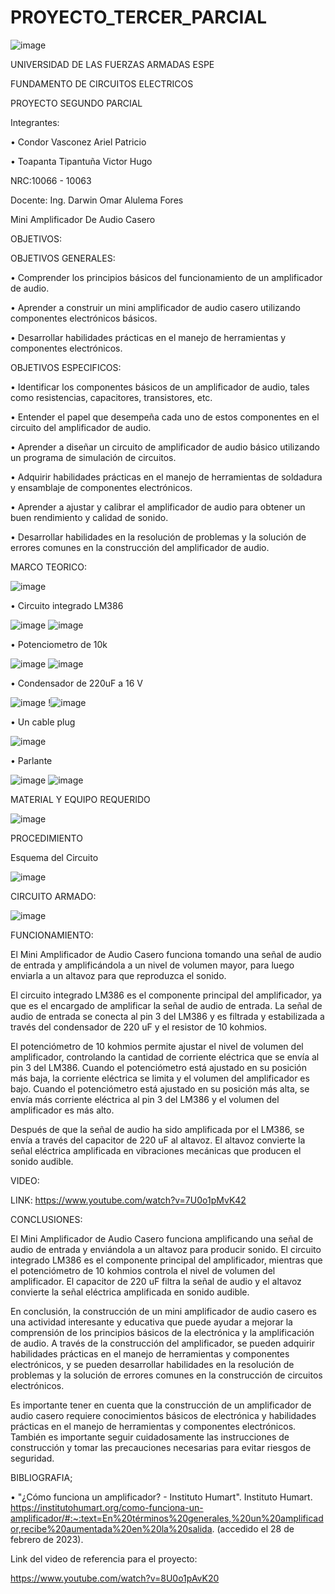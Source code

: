 # PROYECTO_TERCER_PARCIAL
![image](https://user-images.githubusercontent.com/117923992/212757769-4c6126b4-fdc2-4544-8ae9-0ce546c8f8a1.png)

UNIVERSIDAD DE LAS FUERZAS ARMADAS ESPE

FUNDAMENTO DE CIRCUITOS ELECTRICOS

PROYECTO SEGUNDO PARCIAL

Integrantes:

• Condor Vasconez Ariel Patricio

• Toapanta Tipantuña Victor Hugo

NRC:10066 - 10063

Docente: Ing. Darwin Omar Alulema Fores

Mini Amplificador De Audio Casero

OBJETIVOS:

OBJETIVOS GENERALES:

• Comprender los principios básicos del funcionamiento de un amplificador de audio.

• Aprender a construir un mini amplificador de audio casero utilizando componentes electrónicos básicos.

• Desarrollar habilidades prácticas en el manejo de herramientas y componentes electrónicos.

OBJETIVOS ESPECIFICOS:

• Identificar los componentes básicos de un amplificador de audio, tales como resistencias, capacitores, transistores, etc.

• Entender el papel que desempeña cada uno de estos componentes en el circuito del amplificador de audio.

• Aprender a diseñar un circuito de amplificador de audio básico utilizando un programa de simulación de circuitos.

• Adquirir habilidades prácticas en el manejo de herramientas de soldadura y ensamblaje de componentes electrónicos.

• Aprender a ajustar y calibrar el amplificador de audio para obtener un buen rendimiento y calidad de sonido.

• Desarrollar habilidades en la resolución de problemas y la solución de errores comunes en la construcción del amplificador de audio.

MARCO TEORICO:

![image](https://user-images.githubusercontent.com/117923992/221867621-bc2ce975-df96-448d-ad54-3185151c3af5.png)

• Circuito integrado LM386

![image](https://user-images.githubusercontent.com/117923992/221863343-c6731b96-a6f9-466e-bcea-e8e942ebc8d5.png)
![image](https://user-images.githubusercontent.com/117923992/221863400-940b31f5-82e9-460e-a239-666ab9a2098d.png)

• Potenciometro de 10k 

![image](https://user-images.githubusercontent.com/117923992/221866116-427d7681-9415-4a1d-b054-2e9e4985a9ce.png)
![image](https://user-images.githubusercontent.com/117923992/221865862-7efd8415-8772-4500-b934-2679df0fe4c3.png)

• Condensador de 220uF a 16 V

![image](https://user-images.githubusercontent.com/117923992/221866486-0b7b6458-135f-44a1-a5a9-2e29b9a0923c.png)
!![image](https://user-images.githubusercontent.com/117923992/221866633-8df28bf2-60f1-4f09-a540-1c886fe67ecf.png)

• Un cable  plug

![image](https://user-images.githubusercontent.com/117923992/221864765-5025deb3-0f90-4bb1-bca8-5b8fe0b81363.png)

• Parlante

![image](https://user-images.githubusercontent.com/117923992/221865034-852ce81e-af3c-466f-8ee7-46c43e96c070.png)
![image](https://user-images.githubusercontent.com/117923992/221865666-76be223c-a044-4f9c-ae88-4d39f5469fd3.png)

MATERIAL Y EQUIPO REQUERIDO

![image](https://user-images.githubusercontent.com/117923992/221859820-339d9472-c24b-41b1-bdce-05535009fa78.png)

PROCEDIMIENTO

Esquema del Circuito 

![image](https://user-images.githubusercontent.com/117923992/221867167-8d10ef21-0c68-4519-b714-f8ff3dbb4e88.png)

CIRCUITO ARMADO:

![image](https://user-images.githubusercontent.com/117923992/221875682-fd4c848b-0def-4105-863d-fa4a8469e847.png)

FUNCIONAMIENTO:

El Mini Amplificador de Audio Casero funciona tomando una señal de audio de entrada y amplificándola a un nivel de volumen mayor, para luego enviarla a un altavoz para que reproduzca el sonido.

El circuito integrado LM386 es el componente principal del amplificador, ya que es el encargado de amplificar la señal de audio de entrada. La señal de audio de entrada se conecta al pin 3 del LM386 y es filtrada y estabilizada a través del condensador de 220 uF y el resistor de 10 kohmios.

El potenciómetro de 10 kohmios permite ajustar el nivel de volumen del amplificador, controlando la cantidad de corriente eléctrica que se envía al pin 3 del LM386. Cuando el potenciómetro está ajustado en su posición más baja, la corriente eléctrica se limita y el volumen del amplificador es bajo. Cuando el potenciómetro está ajustado en su posición más alta, se envía más corriente eléctrica al pin 3 del LM386 y el volumen del amplificador es más alto.

Después de que la señal de audio ha sido amplificada por el LM386, se envía a través del capacitor de 220 uF al altavoz. El altavoz convierte la señal eléctrica amplificada en vibraciones mecánicas que producen el sonido audible.

VIDEO:

LINK: https://www.youtube.com/watch?v=7U0o1pMvK42

CONCLUSIONES:

El Mini Amplificador de Audio Casero funciona amplificando una señal de audio de entrada y enviándola a un altavoz para producir sonido. El circuito integrado LM386 es el componente principal del amplificador, mientras que el potenciómetro de 10 kohmios controla el nivel de volumen del amplificador. El capacitor de 220 uF filtra la señal de audio y el altavoz convierte la señal eléctrica amplificada en sonido audible.

En conclusión, la construcción de un mini amplificador de audio casero es una actividad interesante y educativa que puede ayudar a mejorar la comprensión de los principios básicos de la electrónica y la amplificación de audio. A través de la construcción del amplificador, se pueden adquirir habilidades prácticas en el manejo de herramientas y componentes electrónicos, y se pueden desarrollar habilidades en la resolución de problemas y la solución de errores comunes en la construcción de circuitos electrónicos.

Es importante tener en cuenta que la construcción de un amplificador de audio casero requiere conocimientos básicos de electrónica y habilidades prácticas en el manejo de herramientas y componentes electrónicos. También es importante seguir cuidadosamente las instrucciones de construcción y tomar las precauciones necesarias para evitar riesgos de seguridad.

BIBLIOGRAFIA;

• "¿Cómo funciona un amplificador? - Instituto Humart". Instituto Humart.
https://institutohumart.org/como-funciona-un-amplificador/#:~:text=En%20términos%20generales,%20un%20amplificador,recibe%20aumentada%20en%20la%20salida. (accedido el 28 de febrero de 2023).

Link del video de referencia para el proyecto:

https://www.youtube.com/watch?v=8U0o1pAvK20



























